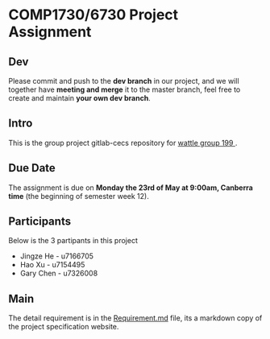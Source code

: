 COMP1730/6730 Project Assignment
================================

Dev
---------------------
Please commit and push to the **dev branch** in our project, and we will together have **meeting and merge** it to the master branch, feel free to create and maintain **your own dev branch**.

Intro
---------------------
This is the group project gitlab-cecs repository for [wattle group 199 ](https://wattlecourses.anu.edu.au/mod/groupselect/view.php?id=2469996).

Due Date
---------------------
The assignment is due on **Monday the 23rd of May at 9:00am, Canberra time** (the beginning of semester week 12).

Participants
---------------------
Below is the 3 partipants in this project

* Jingze He - u7166705
* Hao Xu - u7154495
* Gary Chen - u7326008

Main
---------------------
The detail requirement is in the [Requirement.md](Requirement.md) file, its a markdown copy of the project specification website.